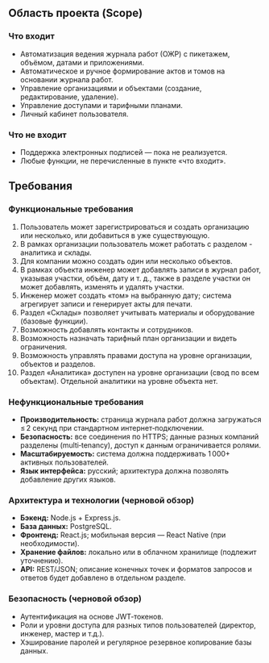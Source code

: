 ## Область проекта (Scope)

### Что входит

- Автоматизация ведения журнала работ (ОЖР) с пикетажем, объёмом, датами и приложениями.
- Автоматическое и ручное формирование актов и томов на основании журнала работ.
- Управление организациями и объектами (создание, редактирование, удаление).
- Управление доступами и тарифными планами.
- Личный кабинет пользователя.

### Что не входит

- Поддержка электронных подписей — пока не реализуется.
- Любые функции, не перечисленные в пункте «что входит».

## Требования

### Функциональные требования

1. Пользователь может зарегистрироваться и создать организацию или несколько, или добавиться в уже существующую.
2. В рамках организации пользователь может работать с разделом - аналитика и склады.
3. Для компании можно создать один или несколько объектов.
4. В рамках объекта инженер может добавлять записи в журнал работ, указывая участки, объём, дату и т. д., также в разделе участки он может добавлять, изменять и удалять участки.
5. Инженер может создать «том» на выбранную дату; система агрегирует записи и генерирует акты для печати.
6. Раздел «Склады» позволяет учитывать материалы и оборудование (базовые функции).
7. Возможность добавлять контакты и сотрудников.
8. Возможность назначать тарифный план организации и видеть ограничения.
9. Возможность управлять правами доступа на уровне организации, объектов и разделов.
10. Раздел «Аналитика» доступен на уровне организации (свод по всем объектам). Отдельной аналитики на уровне объекта нет.


### Нефункциональные требования

- **Производительность:** страница журнала работ должна загружаться ≤ 2 секунд при стандартном интернет‑подключении.
- **Безопасность:** все соединения по HTTPS; данные разных компаний разделены (multi‑tenancy), доступ к данным ограничивается ролями.
- **Масштабируемость:** система должна поддерживать 1 000+ активных пользователей.
- **Язык интерфейса:** русский; архитектура должна позволять добавление других языков.

### Архитектура и технологии (черновой обзор)

- **Бэкенд:** Node.js + Express.js.
- **База данных:** PostgreSQL.
- **Фронтенд:** React.js; мобильная версия — React Native (при необходимости).
- **Хранение файлов:** локально или в облачном хранилище (подлежит уточнению).
- **API:** REST/JSON; описание конечных точек и форматов запросов и ответов будет добавлено в отдельном разделе.

### Безопасность (черновой обзор)

- Аутентификация на основе JWT‑токенов.
- Роли и уровни доступа для разных типов пользователей (директор, инженер, мастер и т.д.).
- Хэширование паролей и регулярное резервное копирование базы данных.

